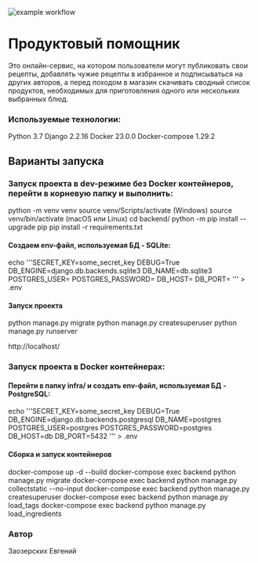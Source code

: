 ![example workflow](https://github.com/evgetta/foodgram-project-react/actions/workflows/foodgram_main.yml/badge.svg)

# Продуктовый помощник

Это онлайн-сервис, на котором пользователи могут публиковать свои рецепты, добавлять чужие рецепты в избранное и подписываться на других авторов, а перед походом в магазин скачивать сводный список продуктов, необходимых для приготовления одного или нескольких выбранных блюд.


### Используемые технологии:

Python 3.7 
Django 2.2.16 
Docker 23.0.0 
Docker-compose 1.29.2

## Варианты запуска

### Запуск проекта в dev-режиме без Docker контейнеров, перейти в корневую папку и выполнить:

python -m venv venv
source venv/Scripts/activate (Windows)
source venv/bin/activate (macOS или Linux)
cd backend/
python -m pip install --upgrade pip
pip install -r requirements.txt

#### Создаем env-файл, используемая БД - SQLite:

echo '''SECRET_KEY=some_secret_key
DEBUG=True
DB_ENGINE=django.db.backends.sqlite3
DB_NAME=db.sqlite3
POSTGRES_USER=
POSTGRES_PASSWORD=
DB_HOST=
DB_PORT=
''' > .env

#### Запуск проекта

python manage.py migrate
python manage.py createsuperuser
python manage.py runserver

http://localhost/

### Запуск проекта в Docker контейнерах:

#### Перейти в папку infra/ и cоздать env-файл, используемая БД - PostgreSQL:

echo '''SECRET_KEY=some_secret_key
DEBUG=True
DB_ENGINE=django.db.backends.postgresql
DB_NAME=postgres
POSTGRES_USER=postgres
POSTGRES_PASSWORD=postgres
DB_HOST=db 
DB_PORT=5432
''' > .env

#### Сборка и запуск контейнеров

docker-compose up -d --build
docker-compose exec backend python manage.py migrate
docker-compose exec backend python manage.py collectstatic --no-input
docker-compose exec backend python manage.py createsuperuser
docker-compose exec backend python manage.py load_tags
docker-compose exec backend python manage.py load_ingredients


### Автор
Заозерских Евгений